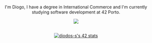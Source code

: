 <p align=center>I'm Diogo, I have a degree in International Commerce and I'm currently studying software development at 42 Porto.</p>

<p align="center">
  <a href="https://skillicons.dev">
    <img src="https://skillicons.dev/icons?i=c,linux,bash,html,css,bootstrap,js" />
  </a>
</p>

<br>

<div align=center>
  <a href="https://profile.intra.42.fr/users/diodos-s"><img src="https://badge.mediaplus.ma/kettlebells/diodos-s?1337Badge=off&UM6P=off" alt="diodos-s's 42 stats" /></a>
</div>
